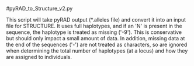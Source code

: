 #pyRAD_to_Structure_v2.py

This script will take pyRAD output (*.alleles file) and convert it into an
input file for STRUCTURE. It uses full haplotypes, and if an 'N' is present
in the sequence, the haplotype is treated as missing ('-9'). This is conservative
but should only impact a small amount of data. In addition, missing data at the end
of the sequences ('-') are not treated as characters, so are ignored when determining
the total number of haplotypes (at a locus) and how they are assigned to individuals.